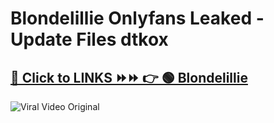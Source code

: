 
 # Blondelillie Onlyfans Leaked - Update Files dtkox

## <h2><a href="https://clipsfans.com/Blondelillie&ref=git">🔗 Click to LINKS ⏩⏩ 👉 🟢 Blondelillie </a></h2>

<a href="https://clipsfans.com/Blondelillie&ref=git" rel="nofollow" data-target="animated-image.originalLink"><img src="https://i.ibb.co.com/xMMVF88/686577567.gif" alt="Viral Video Original" style="max-width: 100%; display: inline-block;" data-target="animated-image.originalImage"></a>

